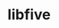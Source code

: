 ---
codehost: https://github.com/https://github.com/libfive/libfive
logohandle: libfive
sort: libfive
title: libfive
website: https://libfive.com/
---